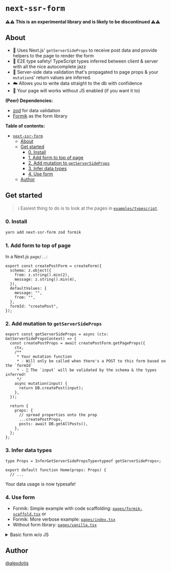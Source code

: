 # `next-ssr-form` 

**⚠️⚠️  This is an experimental library and is likely to be discontinued  ⚠️⚠️**

## About

- 🔨   Uses Next.js' `getServerSideProps` to receive post data and provide helpers to the page to render the form
- 🎷   E2E type safety! TypeScript types inferred between client & server with all the nice autocomplete jazz
- 🔐   Server-side data validation that's propagated to page props & your `mutation`s' return values are inferred.
- ☁️   Allows you to write data straight to the db with confidence
- 🤘   Your page will works without JS enabled (if you want it to)

**(Peer) Dependencies:**

- [zod](https://github.com/colinhacks/zod) for data validation
- [Formik](https://github.com/formium/formik) as the form library


**Table of contents:**

- [`next-ssr-form`](#next-ssr-form)
  - [About](#about)
  - [Get started](#get-started)
    - [0. Install](#0-install)
    - [1. Add form to top of page](#1-add-form-to-top-of-page)
    - [2. Add mutation to `getServerSideProps`](#2-add-mutation-to-getserversideprops)
    - [3. Infer data types](#3-infer-data-types)
    - [4. Use form](#4-use-form)
  - [Author](#author)
## Get started

> ℹ️  Easiest thing to do is to look at the pages in [`examples/typescript`](./examples/typescript).

### 0. Install
```bash
yarn add next-ssr-form zod formik
```

### 1. Add form to top of page

In a Next.js `page/..`:

```tsx
export const createPostForm = createForm({
  schema: z.object({
    from: z.string().min(2),
    message: z.string().min(4),
  }),
  defaultValues: {
    message: "",
    from: "",
  },
  formId: "createPost",
});
```

### 2. Add mutation to `getServerSideProps`


```tsx
export const getServerSideProps = async (ctx: GetServerSidePropsContext) => {
  const createPostProps = await createPostForm.getPageProps({
    ctx,
    /**
     * Your mutation function
     * - Will only be called when there's a POST to this form based on the `formId`
     * - 🌟 The `input` will be validated by the schema & the types inferred!
     */
    async mutation(input) {
      return DB.createPost(input);
    },
  });

  return {
    props: {
      // spread properties onto the prop
      ...createPostProps,
      posts: await DB.getAllPosts(),
    },
  };
};
```

### 3. Infer data types

```tsx
type Props = InferGetServerSidePropsType<typeof getServerSideProps>;

export default function Home(props: Props) {
  // ...
```

Your data usage is now typesafe!

### 4. Use form

- Formik: Simple example with code scaffolding: [`pages/formik-scaffold.tsx`](./pages/formik-scaffold.tsx) or 
- Formik: More verbose example: [`pages/index.tsx`](./pages/index.tsx)
- Without form library: [`pages/vanilla.tsx`](./pages/vanilla.tsx)

<details>
<summary>Basic form w/o JS</summary>

```tsx

type Props = InferGetServerSidePropsType<typeof getServerSideProps>;
export default function Home(props: Props) {
  const [feedback, setFeedback] = useState(
    createPostForm.getFeedbackFromProps(props)
  );
  const initalValues = createPostForm.getInitialValues(props);
  const initialErrors = createPostForm.getInitialErrors(props);

  return (
    <>
      <h1>Normal http post (zod for validation)</h1>
      <p>
        Uses a standard <code>&lt;form&gt;</code> with the <code>action</code>
        -attribute to post to the same page. Form data is handled in{' '}
        <code>getServerSideProps</code> and feedback is passed through page
        props.
      </p>
      <h2>My guestbook</h2>
      {props.posts.map(item => (
        <article key={item.id}>
          <strong>
            From {item.from} at {item.createdAt}:
          </strong>
          <p className="message">{item.message}</p>
        </article>
      ))}
      <h3>Add post</h3>

      <form action={props.createPost.endpoints.action} method="post">
        <p className={`field ${initialErrors?.from ? 'field--error' : ''}`}>
          <label>
            Your name:
            <br />
            <input type="text" name="from" defaultValue={initalValues.from} />
            {initialErrors?.from && (
              <span className="field__error">{initialErrors.from}</span>
            )}
          </label>
        </p>
        <p className={`field ${initialErrors?.message ? 'field--error' : ''}`}>
          <label>
            Your message:
            <br />
            <textarea name="message" defaultValue={initalValues.message} />
            {initialErrors?.message && (
              <span className="field__error">{initialErrors.message}</span>
            )}
          </label>
        </p>
        <input type="submit" />

        <br />
        {feedback?.state === 'success' && (
          <span className="feedback success">Yay! Your entry was added</span>
        )}

        {feedback?.state === 'error' && (
          <>
            <span className="feedback error">
              Something went wrong: {feedback.error.message}. Full Error:{' '}
              <pre>
                {JSON.stringify(
                  {
                    ...feedback.error,
                    message: feedback.error.message,
                    stack: feedback.error.stack,
                  },
                  null,
                  4
                )}
              </pre>
            </span>
          </>
        )}
      </form>
    </>
  );
}
```

</details>

## Author

[@alexdotjs](https://twitter.com/alexdotjs)

